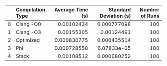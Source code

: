 |    | Compilation Type   |   Average Time (s) |   Standard Deviation (s) |   Number of Runs |
|---:|:-------------------|-------------------:|-------------------------:|-----------------:|
|  0 | Clang -O0          |        0.00102434  |              0.000777098 |              100 |
|  1 | Clang -O3          |        0.00155305  |              0.00124491  |              100 |
|  2 | Optimized          |        0.000830775 |              0.000435514 |              100 |
|  3 | Phi                |        0.000728558 |              6.07833e-05 |              100 |
|  4 | Stack              |        0.00108512  |              0.000680252 |              100 |